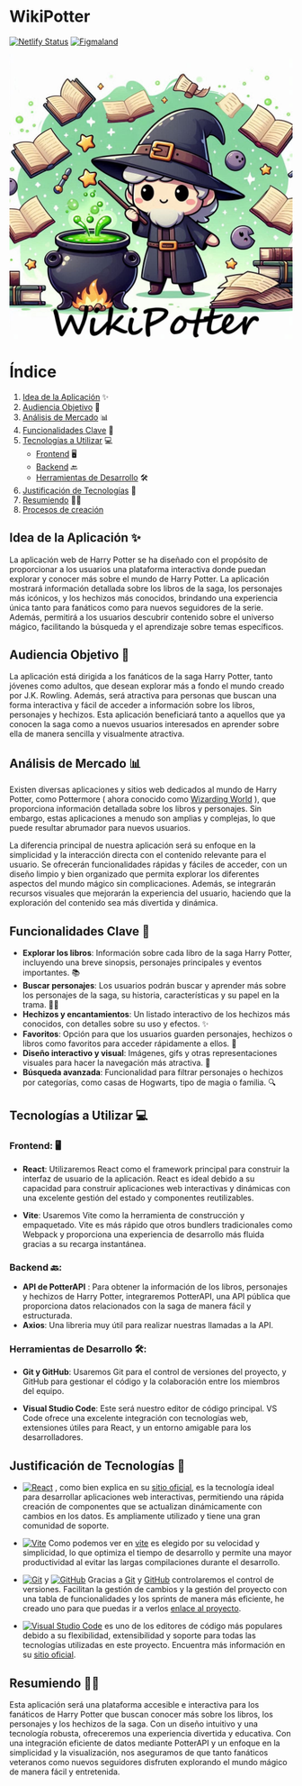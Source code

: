 # WikiPotter
[![Netlify Status](https://api.netlify.com/api/v1/badges/3d452d7e-d770-495b-9964-3d564cdd20b5/deploy-status)](https://wikipotter.netlify.app/) [![Figmaland](https://img.shields.io/badge/Figma-Design-blue)](https://www.figma.com/design/cFGLkQM37f9nZIJogr3RDx/WikiPotter?node-id=0-1&t=LBfrXEABMzzGtwsy-1)

![Logo de la app](./assets/logo.jpg) 


# Índice

1. [Idea de la Aplicación](#idea-de-la-aplicación) ✨
2. [Audiencia Objetivo](#audiencia-objetivo) 🎯
3. [Análisis de Mercado](#análisis-de-mercado) 📊
4. [Funcionalidades Clave](#funcionalidades-clave) 🔑
5. [Tecnologías a Utilizar](#tecnologías-a-utilizar) 💻
   - [Frontend](#frontend) 🖥️
   - [Backend](#backend) 🔙
   - [Herramientas de Desarrollo](#herramientas-de-desarrollo) 🛠️
6. [Justificación de Tecnologías](#justificación-de-tecnologías) 📝
7. [Resumiendo](#resumiendo) 🧙‍♂️
8. [Procesos de creación](./pages/ProcesoCreativo.md) 

## **Idea de la Aplicación** ✨
La aplicación web de Harry Potter se ha diseñado con el propósito de proporcionar a los usuarios una plataforma interactiva donde puedan explorar y conocer más sobre el mundo de Harry Potter. La aplicación mostrará información detallada sobre los libros de la saga, los personajes más icónicos, y los hechizos más conocidos, brindando una experiencia única tanto para fanáticos como para nuevos seguidores de la serie. Además, permitirá a los usuarios descubrir contenido sobre el universo mágico, facilitando la búsqueda y el aprendizaje sobre temas específicos.

## **Audiencia Objetivo** 🎯
La aplicación está dirigida a los fanáticos de la saga Harry Potter, tanto jóvenes como adultos, que desean explorar más a fondo el mundo creado por J.K. Rowling. Además, será atractiva para personas que buscan una forma interactiva y fácil de acceder a información sobre los libros, personajes y hechizos. Esta aplicación beneficiará tanto a aquellos que ya conocen la saga como a nuevos usuarios interesados en aprender sobre ella de manera sencilla y visualmente atractiva.

## **Análisis de Mercado** 📊
Existen diversas aplicaciones y sitios web dedicados al mundo de Harry Potter, como Pottermore ( ahora conocido como [Wizarding World](https://www.harrypotter.com/es) ), que proporciona información detallada sobre los libros y personajes. Sin embargo, estas aplicaciones a menudo son amplias y complejas, lo que puede resultar abrumador para nuevos usuarios.

La diferencia principal de nuestra aplicación será su enfoque en la simplicidad y la interacción directa con el contenido relevante para el usuario. Se ofrecerán funcionalidades rápidas y fáciles de acceder, con un diseño limpio y bien organizado que permita explorar los diferentes aspectos del mundo mágico sin complicaciones. Además, se integrarán recursos visuales que mejorarán la experiencia del usuario, haciendo que la exploración del contenido sea más divertida y dinámica.

## **Funcionalidades Clave** 🔑
  - **Explorar los libros**: Información sobre cada libro de la saga Harry Potter, incluyendo una breve sinopsis, personajes principales y eventos importantes. 📚
  - **Buscar personajes**: Los usuarios podrán buscar y aprender más sobre los personajes de la saga, su historia, características y su papel en la trama. 🧙‍♂️
  - **Hechizos y encantamientos**: Un listado interactivo de los hechizos más conocidos, con detalles sobre su uso y efectos. ✨
  - **Favoritos**: Opción para que los usuarios guarden personajes, hechizos o libros como favoritos para acceder rápidamente a ellos. 💖
  - **Diseño interactivo y visual**: Imágenes, gifs y otras representaciones visuales para hacer la navegación más atractiva. 🎨
  - **Búsqueda avanzada**: Funcionalidad para filtrar personajes o hechizos por categorías, como casas de Hogwarts, tipo de magia o familia. 🔍

## **Tecnologías a Utilizar** 💻

### **Frontend:** 🖥️
  - **React**: Utilizaremos React como el framework principal para construir la interfaz de usuario de la aplicación. React es ideal debido a su capacidad para construir aplicaciones web interactivas y dinámicas con una excelente gestión del estado y componentes reutilizables.

  - **Vite**: Usaremos Vite como la herramienta de construcción y empaquetado. Vite es más rápido que otros bundlers tradicionales como Webpack y proporciona una experiencia de desarrollo más fluida gracias a su recarga instantánea.

### **Backend** 🔙:
  - **API de PotterAPI** : Para obtener la información de los libros, personajes y hechizos de Harry Potter, integraremos PotterAPI, una API pública que proporciona datos relacionados con la saga de manera fácil y estructurada.
  - **Axios**: Una libreria muy útil para realizar nuestras llamadas a la API.


### **Herramientas de Desarrollo** 🛠️:
  - **Git y GitHub**: Usaremos Git para el control de versiones del proyecto, y GitHub para gestionar el código y la colaboración entre los miembros del equipo.

  - **Visual Studio Code**: Este será nuestro editor de código principal. VS Code ofrece una excelente integración con tecnologías web, extensiones útiles para React, y un entorno amigable para los desarrolladores.

## **Justificación de Tecnologías** 📝

- [![React](https://img.shields.io/badge/React-61DAFB?style=flat&logo=react&logoColor=black)](https://react.dev/)
, como bien explica en su [sitio oficial](https://react.dev/), es la tecnología ideal para desarrollar aplicaciones web interactivas, permitiendo una rápida creación de componentes que se actualizan dinámicamente con cambios en los datos. Es ampliamente utilizado y tiene una gran comunidad de soporte.

- [![Vite](https://img.shields.io/badge/Vite-646CFF?style=flat&logo=vite&logoColor=white)](https://vitejs.dev/)
 Como podemos ver en [vite](https://vitejs.dev/) es elegido por su velocidad y simplicidad, lo que optimiza el tiempo de desarrollo y permite una mayor productividad al evitar las largas compilaciones durante el desarrollo.

- [![Git](https://img.shields.io/badge/Git-F1502F?style=flat&logo=git&logoColor=white)](https://git-scm.com/)
 y [![GitHub](https://img.shields.io/badge/GitHub-000000?style=flat&logo=github&logoColor=white)](https://github.com/) Gracias a [Git](https://git-scm.com/) y [GitHub](https://github.com/) controlaremos el control de versiones. Facilitan la gestión de cambios y la gestión del proyecto con una tabla de funcionalidades y los sprints de manera más eficiente, he creado uno para que puedas ir a verlos [enlace al proyecto](https://github.com/users/naatiworlds/projects/1/views/1).

- [![Visual Studio Code](https://img.shields.io/badge/Visual%20Studio%20Code-007ACC?style=flat&logo=visualstudiocode&logoColor=white)](https://code.visualstudio.com/)
 es uno de los editores de código más populares debido a su flexibilidad, extensibilidad y soporte para todas las tecnologías utilizadas en este proyecto. Encuentra más información en su [sitio oficial](https://code.visualstudio.com/).

## **Resumiendo** 🧙‍♂️
Esta aplicación será una plataforma accesible e interactiva para los fanáticos de Harry Potter que buscan conocer más sobre los libros, los personajes y los hechizos de la saga. Con un diseño intuitivo y una tecnología robusta, ofreceremos una experiencia divertida y educativa. Con una integración eficiente de datos mediante PotterAPI y un enfoque en la simplicidad y la visualización, nos aseguramos de que tanto fanáticos veteranos como nuevos seguidores disfruten explorando el mundo mágico de manera fácil y entretenida.
